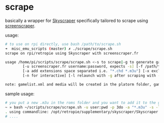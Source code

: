 # scrape

basically a wrapper for [Skyscraper](https://github.com/muldjord/skyscraper) specifically tailored to scrape using [screenscraper](https://www.screenscraper.fr).

usage:

~~~bash
# to use on rpi directly, use bash /path/to/scrape.sh
➜  misc_emu_scripts (master) ✗ ./scrape/scrape.sh                               
scrape on rpi/retropie using Skyscraper with screenscraper.fr

usage /home/pi/scripts/scrape/scrape.sh <-s to scrape|-g to generate gamelist after -s] <-p platform> [-d do not descend in subdirs]
        [-u screenscraper.fr username:password, expects -s] [-f /path/to/file to scrape single file, expects -s] [-c to refresh cache, expects -s]
        [-a add extensions space separated i.e. "*.chd *.m3u"] [-x exclude wildcards comma-separated i.e. "*.adz,*.zip"] [-i include wildcards comma-separated i.e. "*.adz,*.zip"]
        [-n for interactive] [-l relaunch with -g after scraping with -s to generate gamelist.xml in one shot

note: gamelist.xml and media will be created in the platorm folder, gamelist.xml will have relative paths both for roms and media.
~~~

sample usage:

~~~bash
# you put a new .m3u in the roms folder and you want to add it to the gamelist, in one shot:
~ » bash ~/scripts/scrape/scrape.sh -u user:pwd -p 3do -a "*.m3u" -s -l
. using commandline: /opt/retropie/supplementary/skyscraper/Skyscraper --verbosity 3 -p 3do --addext *.m3u --relative
# ....
~~~